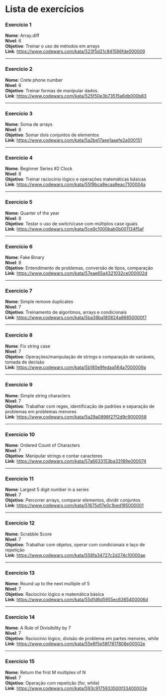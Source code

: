 # Lista de exercícios

### Exercício 1

**Nome**: Array.diff\
**Nivel**: 6\
**Objetivo**: Treinar o uso de métodos em arrays\
**Link**: https://www.codewars.com/kata/523f5d21c841566fde000009

---

### Exercício 2

**Nome**: Crete phone number\
**Nivel**: 6\
**Objetivo**: Treinar formas de manipular dados. \
**Link**: https://www.codewars.com/kata/525f50e3b73515a6db000b83

---

### Exercício 3

**Nome**: Soma de arrays\
**Nivel**: 8 \
**Objetivo**: Somar dois conjuntos de elementos\
**Link**: https://www.codewars.com/kata/5a2be17aee1aaefe2a000151

---

### Exercício 4

**Nome**: Beginner Series #2 Clock\
**Nivel**: 8 \
**Objetivo**: Treinar raciocínio lógico e operações matemáticas básicas\
**Link**: https://www.codewars.com/kata/55f9bca8ecaa9eac7100004a

---

### Exercício 5

**Nome**: Quarter of the year\
**Nivel**: 8 \
**Objetivo**: Testar o uso de switch/case com múltiplos case iguais \
**Link**: https://www.codewars.com/kata/5ce9c1000bab0b001134f5af

---

### Exercício 6

**Nome**: Fake Binary\
**Nivel**: 8 \
**Objetivo**: Entendimento de problemas, conversão de tipos, comparação\
**Link**: https://www.codewars.com/kata/57eae65a4321032ce000002d

---

### Exercício 7

**Nome**: Simple remove duplicates\
**Nivel**: 7 \
**Objetivo**: Treinamento de algoritmos, arrays e condicionais \
**Link**: https://www.codewars.com/kata/5ba38ba180824a86850000f7

---

### Exercício 8

**Nome**: Fix string case\
**Nivel**: 7 \
**Objetivo**: Operações/manipulação de strings e comparação de variáveis, tomada de decisão\
**Link**: https://www.codewars.com/kata/5b180e9fedaa564a7000009a

---

### Exercício 9

**Nome**: Simple string characters\
**Nivel**: 7 \
**Objetivo**: Trabalhar com regex, identificação de padrões e separação de problemas em problemas menores\
**Link**: https://www.codewars.com/kata/5a29a0898f27f2d9c9000058

---

### Exercício 10

**Nome**: Ordered Count of Characters\
**Nivel**: 7 \
**Objetivo**: Manipular strings e contar caracteres \
**Link**: https://www.codewars.com/kata/57a6633153ba33189e000074

---

### Exercício 11

**Nome**: Largest 5 digit number in a series\
**Nivel**: 7 \
**Objetivo**: Percorrer arrays, comparar elementos, dividir conjuntos\
**Link**: https://www.codewars.com/kata/51675d17e0c1bed195000001

---

### Exercício 12

**Nome**: Scrabble Score\
**Nivel**: 7 \
**Objetivo**: Trabalhar com objetos, operar com condicionais e laço de repetição\
**Link**: https://www.codewars.com/kata/558fa34727c2d274c10000ae

---

### Exercício 13

**Nome**: Round up to the next multiple of 5\
**Nivel**: 7 \
**Objetivo**: Raciocínio lógico e matemática básica\
**Link**: https://www.codewars.com/kata/55d1d6d5955ec6365400006d

---

### Exercício 14

**Nome**: A Rule of Divisibility by 7\
**Nivel**: 7 \
**Objetivo**: Raciocínio lógico, divisão de problema em partes menores, while \
**Link**: https://www.codewars.com/kata/55e6f5e58f7817808e00002e

---

### Exercício 15

**Nome**: Return the first M multiples of N\
**Nivel**: 7 \
**Objetivo**: Operação com repetição (for, while)\
**Link**: https://www.codewars.com/kata/593c9175933500f33400003e
